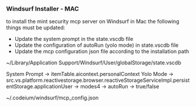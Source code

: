 ### Windsurf Installer - MAC

to install the mint security mcp server on Windsurf in Mac the following things must be updated:
- Update the system prompt in the state.vscdb file
- Update the configuration of autoRun (yolo mode) in state.vscdb file
- Update the mcp configuration json file according to the installation path


~/Library/Application Support/Windsurf/User/globalStorage/state.vscdb

System Prompt -> itemTable.aicontext.personalContext
Yolo Mode -> src.vs.platform.reactivestorage.browser.reactiveStorageServiceImpl.persistentStorage.applicationUser -> modes4 -> autoRun -> true/false

~/.codeium/windsurf/mcp_config.json